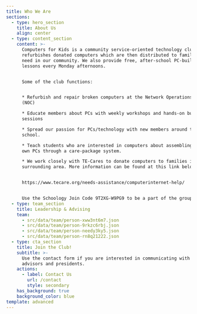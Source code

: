 ```yaml
---
title: Who We Are
sections:
  - type: hero_section
    title: About Us
    align: center
  - type: content_section
    content: >-
      Computers for Kids is a community service-oriented technology clubs that
      refurbishes donated computers which are then distributed to families in
      need in our community. We also provide free, after-school PC-building
      lessons every Monday afternoons.


      Some of the club functions:


      * Refurbish and repair broken computers at the Network Operations Center
      (NOC)

      * Educate members about PCs with weekly workshops and hands-on build
      sessions

      * Spread our passion for PCs/technology with new members around the
      school.

      * Teach students who are interested in computers about assembling their
      own PCs through a care-package system.

      * We work closely with TE-Cares to donate computers to families in the
      surrounding area. More information can be found at this link below:


      https://www.tecare.org/needs-assistance/computerinternet-help/


      Use the Schoology Join Code 9T2XG-W9PG9 to be a part of the group!
  - type: team_section
    title: Leadership & Advising
    team:
      - src/data/team/person-xww3nt6m7.json
      - src/data/team/person-9rkzc6rbj.json
      - src/data/team/person-needy3ky5.json
      - src/data/team/person-rn8q21222.json
  - type: cta_section
    title: Join the Club!
    subtitle: >-
      Use the contact form if you are interested in communicating with the
      advisors and presidents.
    actions:
      - label: Contact Us
        url: /contact
        style: secondary
    has_background: true
    background_color: blue
template: advanced
---
```

